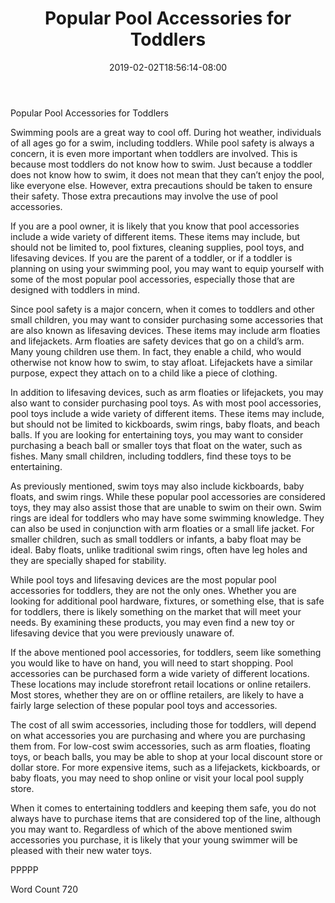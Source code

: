 ﻿---
title: "Popular Pool Accessories for Toddlers"
date: 2019-02-02T18:56:14-08:00
description: "Pool Accessories Tips for Web Success"
featured_image: "/images/Pool Accessories.jpg"
tags: ["Pool Accessories"]
---

Popular Pool Accessories for Toddlers

Swimming pools are a great way to cool off.  During hot weather, individuals of all ages go for a swim, including toddlers.  While pool safety is always a concern, it is even more important when toddlers are involved.  This is because most toddlers do not know how to swim. Just because a toddler does not know how to swim, it does not mean that they can’t enjoy the pool, like everyone else. However, extra precautions should be taken to ensure their safety. Those extra precautions may involve the use of pool accessories.

If you are a pool owner, it is likely that you know that pool accessories include a wide variety of different items. These items may include, but should not be limited to, pool fixtures, cleaning supplies, pool toys, and lifesaving devices.  If you are the parent of a toddler, or if a toddler is planning on using your swimming pool, you may want to equip yourself with some of the most popular pool accessories, especially those that are designed with toddlers in mind.  

Since pool safety is a major concern, when it comes to toddlers and other small children, you may want to consider purchasing some accessories that are also known as lifesaving devices. These items may include arm floaties and lifejackets.  Arm floaties are safety devices that go on a child’s arm.  Many young children use them.  In fact, they enable a child, who would otherwise not know how to swim, to stay afloat.  Lifejackets have a similar purpose, expect they attach on to a child like a piece of clothing.  

In addition to lifesaving devices, such as arm floaties or lifejackets, you may also want to consider purchasing pool toys. As with most pool accessories, pool toys include a wide variety of different items. These items may include, but should not be limited to kickboards, swim rings, baby floats, and beach balls. If you are looking for entertaining toys, you may want to consider purchasing a beach ball or smaller toys that float on the water, such as fishes.  Many small children, including toddlers, find these toys to be entertaining.

As previously mentioned, swim toys may also include kickboards, baby floats, and swim rings.  While these popular pool accessories are considered toys, they may also assist those that are unable to swim on their own. Swim rings are ideal for toddlers who may have some swimming knowledge. They can also be used in conjunction with arm floaties or a small life jacket. For smaller children, such as small toddlers or infants, a baby float may be ideal. Baby floats, unlike traditional swim rings, often have leg holes and they are specially shaped for stability.  

While pool toys and lifesaving devices are the most popular pool accessories for toddlers, they are not the only ones. Whether you are looking for additional pool hardware, fixtures, or something else, that is safe for toddlers, there is likely something on the market that will meet your needs. By examining these products, you may even find a new toy or lifesaving device that you were previously unaware of.  

If the above mentioned pool accessories, for toddlers, seem like something you would like to have on hand, you will need to start shopping.  Pool accessories can be purchased form a wide variety of different locations. These locations may include storefront retail locations or online retailers.  Most stores, whether they are on or offline retailers, are likely to have a fairly large selection of these popular pool toys and accessories.

The cost of all swim accessories, including those for toddlers, will depend on what accessories you are purchasing and where you are purchasing them from.  For low-cost swim accessories, such as arm floaties, floating toys, or beach balls, you may be able to shop at your local discount store or dollar store. For more expensive items, such as a lifejackets, kickboards, or baby floats, you may need to shop online or visit your local pool supply store.

When it comes to entertaining toddlers and keeping them safe, you do not always have to purchase items that are considered top of the line, although you may want to. Regardless of which of the above mentioned swim accessories you purchase, it is likely that your young swimmer will be pleased with their new water toys.

PPPPP

Word Count 720

